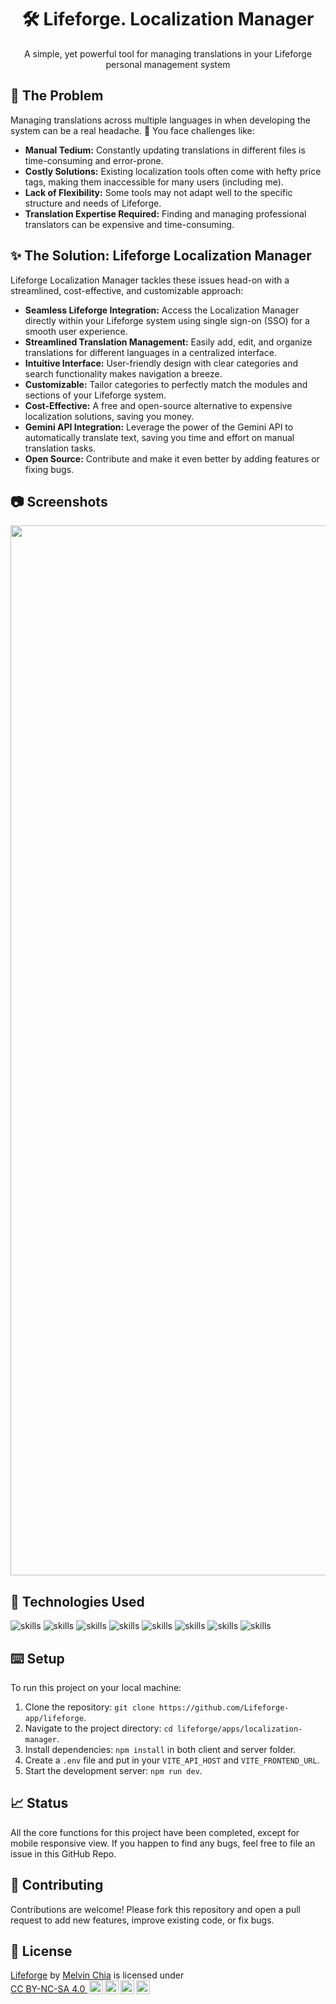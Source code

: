 <center><h1 align="center">🛠️ Lifeforge. Localization Manager</h1></center>

<p align="center">A simple, yet powerful tool for managing translations in your Lifeforge personal management system</p>

## 🤔 The Problem

Managing translations across multiple languages in when developing the system can be a real headache. 🤯 You face challenges like:

- **Manual Tedium:** Constantly updating translations in different files is time-consuming and error-prone.
- **Costly Solutions:** Existing localization tools often come with hefty price tags, making them inaccessible for many users (including me).
- **Lack of Flexibility:** Some tools may not adapt well to the specific structure and needs of Lifeforge.
- **Translation Expertise Required:** Finding and managing professional translators can be expensive and time-consuming.

## ✨ The Solution: Lifeforge Localization Manager

Lifeforge Localization Manager tackles these issues head-on with a streamlined, cost-effective, and customizable approach:

- **Seamless Lifeforge Integration:** Access the Localization Manager directly within your Lifeforge system using single sign-on (SSO) for a smooth user experience.
- **Streamlined Translation Management:** Easily add, edit, and organize translations for different languages in a centralized interface.
- **Intuitive Interface:** User-friendly design with clear categories and search functionality makes navigation a breeze.
- **Customizable:** Tailor categories to perfectly match the modules and sections of your Lifeforge system.
- **Cost-Effective:** A free and open-source alternative to expensive localization solutions, saving you money.
- **Gemini API Integration:** Leverage the power of the Gemini API to automatically translate text, saving you time and effort on manual translation tasks.
- **Open Source:** Contribute and make it even better by adding features or fixing bugs.

## 📷 Screenshots

<div align="center">
<img width="1680" alt="" src="https://github.com/Lifeforge-app/lifeforgeLocalizationManager/assets/64565584/a56de0ca-b44b-48f7-8057-20d96ff51b49">

</div>

## 🔧 Technologies Used

![skills](https://img.shields.io/badge/-TYPECRIPT-FF0000?style=for-the-badge&logo=javascript&logoColor=white&color=3178C6)
![skills](https://img.shields.io/badge/-HTML-FF0000?style=for-the-badge&logo=html5&logoColor=white&color=orange)
![skills](https://img.shields.io/badge/-CSS-FF0000?style=for-the-badge&logo=css3&logoColor=white&color=blue)
![skills](https://img.shields.io/badge/-TAILWIND_CSS-FF0000?style=for-the-badge&logo=tailwindcss&logoColor=white&color=teal)
![skills](https://img.shields.io/badge/-REACT_JS-FF0000?style=for-the-badge&logo=react&logoColor=white&color=skyblue)
![skills](https://img.shields.io/badge/-NODE_JS-FF0000?style=for-the-badge&logo=node.js&logoColor=white&color=green)
![skills](https://img.shields.io/badge/-EXPRESS_JS-FF0000?style=for-the-badge&logo=express&logoColor=white&color=black)
![skills](https://img.shields.io/badge/-POCKETBASE-FF0000?style=for-the-badge&logo=pocketbase&logoColor=black&color=white)

## ⌨️ Setup

To run this project on your local machine:

1. Clone the repository: `git clone https://github.com/Lifeforge-app/lifeforge`.
2. Navigate to the project directory: `cd lifeforge/apps/localization-manager`.
3. Install dependencies: `npm install` in both client and server folder.
4. Create a `.env` file and put in your `VITE_API_HOST` and `VITE_FRONTEND_URL`.
5. Start the development server: `npm run dev`.

## 📈 Status

All the core functions for this project have been completed, except for mobile responsive view. If you happen to find any bugs, feel free to file an issue in this GitHub Repo.

## 🤝 Contributing

Contributions are welcome! Please fork this repository and open a pull request to add new features, improve existing code, or fix bugs.

## 📄 License

<p xmlns:cc="http://creativecommons.org/ns#" xmlns:dct="http://purl.org/dc/terms/"><a property="dct:title" rel="cc:attributionURL" href="https://github.com/Lifeforge-app/lifeforge">Lifeforge</a> by <a rel="cc:attributionURL dct:creator" property="cc:attributionName" href="https://thecodeblog.net">Melvin Chia</a> is licensed under <a href="https://creativecommons.org/licenses/by-nc-sa/4.0/?ref=chooser-v1" target="_blank" rel="license noopener noreferrer" style="display:inline-block;">CC BY-NC-SA 4.0 <img style="height:22px!important;margin-left:3px;vertical-align:text-bottom;" src="https://mirrors.creativecommons.org/presskit/icons/cc.svg?ref=chooser-v1" alt=""><img style="height:22px!important;margin-left:3px;vertical-align:text-bottom;" src="https://mirrors.creativecommons.org/presskit/icons/by.svg?ref=chooser-v1" alt=""><img style="height:22px!important;margin-left:3px;vertical-align:text-bottom;" src="https://mirrors.creativecommons.org/presskit/icons/nc.svg?ref=chooser-v1" alt=""><img style="height:22px!important;margin-left:3px;vertical-align:text-bottom;" src="https://mirrors.creativecommons.org/presskit/icons/sa.svg?ref=chooser-v1" alt=""></a></p>
